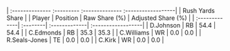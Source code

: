 | :-------------- :--------- :-------------- :------------------|
|                        Rush Yards Share                       |
| Player        | Position | Raw Share (%) | Adjusted Share (%) |
| :-------------| :--------| :-------------| :------------------|
| D.Johnson     | RB       | 54.4          | 54.4               |
| C.Edmonds     | RB       | 35.3          | 35.3               |
| C.Williams    | WR       | 0.0           | 0.0                |
| R.Seals-Jones | TE       | 0.0           | 0.0                |
| C.Kirk        | WR       | 0.0           | 0.0                |